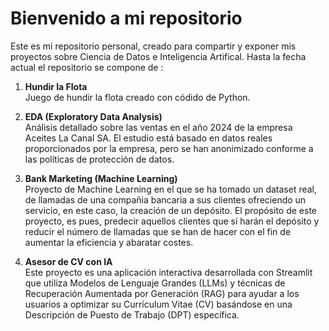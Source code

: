 # Bienvenido a mi repositorio

Este es mi repositorio personal, creado para compartir y exponer mis proyectos sobre Ciencia de Datos e Inteligencia Artifical. Hasta la fecha actual el repositorio se compone de :

1. **Hundir la Flota**  
    Juego de hundir la flota creado con códido de Python.

2. **EDA (Exploratory Data Analysis)**  
    Análisis detallado sobre las ventas en el año 2024 de la empresa Aceites La Canal SA. El estudio está basado en datos reales proporcionados por la empresa, pero se han anonimizado conforme a las políticas de protección de datos.

3. **Bank Marketing (Machine Learning)**  
    Proyecto de Machine Learning en el que se ha tomado un dataset real, de llamadas de una compañia bancaria a sus clientes ofreciendo un servicio, en este caso, la creación de un depósito. El propósito de este proyecto, es pues, predecir aquellos clientes que sí harán el depósito y reducir el número de llamadas que se han de hacer con el fin de aumentar la eficiencia y abaratar costes.

4. **Asesor de CV con IA**  
    Este proyecto es una aplicación interactiva desarrollada con Streamlit que utiliza Modelos de Lenguaje Grandes (LLMs) y técnicas de Recuperación Aumentada por Generación (RAG) para ayudar a los usuarios a optimizar su Currículum Vitae (CV) basándose en una Descripción de Puesto de Trabajo (DPT) específica.


